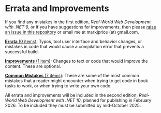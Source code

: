 # Errata and Improvements

If you find any mistakes in the first edition, *Real-World Web Development with .NET 9*, or if you have suggestions for improvements, then please [raise an issue in this repository](https://github.com/markjprice/web-dev-net9/issues) or email me at markjprice (at) gmail.com.

[**Errata** (0 items)](errata.md): Typos, tool user interface and behavior changes, or mistakes in code that would cause a compilation error that prevents a successful build.

[**Improvements** (1 item)](improvements.md): Changes to text or code that would improve the content. These are optional.

[**Common Mistakes** (7 items)](common-mistakes.md): These are some of the most common mistakes that a reader might encounter when trying to get code in book tasks to work, or when trying to write your own code. 

All errata and improvements will be included in the second edition, *Real-World Web Development with .NET 10*, planned for publishing in February 2026. To be included they must be submitted by mid-October 2025.
